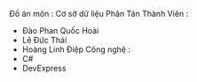 Đồ án môn : Cơ sở dữ liệu Phân Tán 
Thành Viên : 
  + Đào Phan Quốc Hoài
  + Lê Đức Thái
  + Hoàng Linh Điệp
Công nghệ :
  + C#
  + DevExpress
